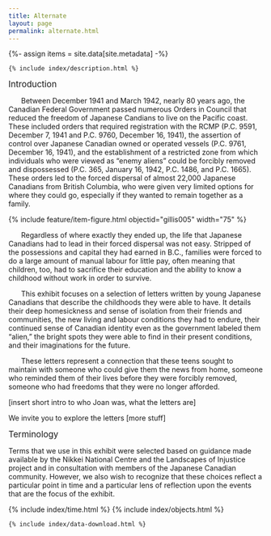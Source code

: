 ```yaml
---
title: Alternate
layout: page
permalink: alternate.html
---
```

{%- assign items = site.data[site.metadata] -%}
<div class="row">
  <div class="col-md-12">

    {% include index/description.html %}

  </div>

 <div class="col-md-8">
  
   <big>Introduction</big><br>
  
<p style="text-indent: 25px;">Between December 1941 and March 1942, nearly 80 years ago, the Canadian Federal Government passed numerous Orders in Council that reduced the freedom of Japanese Candians to live on the Pacific coast. These included orders that required registration with the RCMP (P.C. 9591, December 7, 1941 and P.C. 9760, December 16, 1941), the assertion of control over Japanese Canadian owned or operated vessels (P.C. 9761, December 16, 1941), and the establishment of a restricted zone from which individuals who were viewed as “enemy aliens” could be forcibly removed and dispossessed (P.C. 365, January 16, 1942, P.C. 1486, and P.C. 1665). These orders led to the forced dispersal of almost 22,000 Japanese Canadians from British Columbia, who were given very limited options for where they could go, especially if they wanted to remain together as a family. <br>
  
  </div>
   <div class="col-md-4">
    {% include feature/item-figure.html objectid="gillis005" width="75" %}
  </div>
   <div class="col-md-12">

<p style="text-indent: 25px;">Regardless of where exactly they ended up, the life that Japanese Canadians had to lead in their forced dispersal was not easy. Stripped of the possessions and capital they had earned in B.C., families were forced to do a large amount of manual labour for little pay, often meaning that children, too, had to sacrifice their education and the ability to know a childhood without work in order to survive. <br>

<p style="text-indent: 25px;">This exhibit focuses on a selection of letters written by young Japanese Canadians that describe the childhoods they were able to have. It details their deep homesickness and sense of isolation from their friends and communities, the new living and labour conditions they had to endure, their continued sense of Canadian identity even as the government labeled them “alien,” the bright spots they were able to find in their present conditions, and their imaginations for the future. <br>

<p style="text-indent: 25px;">These letters represent a connection that these teens sought to maintain with someone who could give them the news from home, someone who reminded them of their lives before they were forcibly removed, someone who had freedoms that they were no longer afforded. <br>

[insert short intro to who Joan was, what the letters are] <br>

We invite you to explore the letters [more stuff] <br>


  <big> Terminology </big> <br>

Terms that we use in this exhibit were selected based on guidance made available by the Nikkei National Centre and the Landscapes of Injustice project and in consultation with members of  the Japanese Canadian community. However, we also wish to recognize that these choices reflect a particular point in time and a particular lens of reflection upon the events that are the focus of the exhibit. 
</div>
<div>
  {% include index/time.html %} {% include index/objects.html %}
  </div>
  <div class="col-md-12">

    {% include index/data-download.html %}

  </div>
</div>
